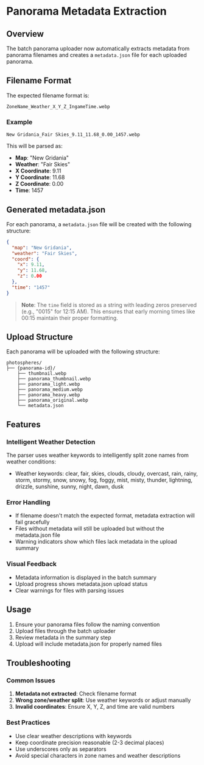 # Panorama Metadata Extraction

## Overview

The batch panorama uploader now automatically extracts metadata from panorama filenames and creates a `metadata.json` file for each uploaded panorama.

## Filename Format

The expected filename format is:
```
ZoneName_Weather_X_Y_Z_IngameTime.webp
```

### Example
```
New Gridania_Fair Skies_9.11_11.68_0.00_1457.webp
```

This will be parsed as:
- **Map**: "New Gridania"
- **Weather**: "Fair Skies"
- **X Coordinate**: 9.11
- **Y Coordinate**: 11.68
- **Z Coordinate**: 0.00
- **Time**: 1457

## Generated metadata.json

For each panorama, a `metadata.json` file will be created with the following structure:

```json
{
  "map": "New Gridania",
  "weather": "Fair Skies",
  "coord": {
    "x": 9.11,
    "y": 11.68,
    "z": 0.00
  },
  "time": "1457"
}
```

> **Note**: The `time` field is stored as a string with leading zeros preserved (e.g., "0015" for 12:15 AM). This ensures that early morning times like 00:15 maintain their proper formatting.

## Upload Structure

Each panorama will be uploaded with the following structure:
```
photospheres/
├── {panorama-id}/
    ├── thumbnail.webp
    ├── panorama_thumbnail.webp
    ├── panorama_light.webp
    ├── panorama_medium.webp
    ├── panorama_heavy.webp
    ├── panorama_original.webp
    └── metadata.json
```

## Features

### Intelligent Weather Detection
The parser uses weather keywords to intelligently split zone names from weather conditions:
- Weather keywords: clear, fair, skies, clouds, cloudy, overcast, rain, rainy, storm, stormy, snow, snowy, fog, foggy, mist, misty, thunder, lightning, drizzle, sunshine, sunny, night, dawn, dusk

### Error Handling
- If filename doesn't match the expected format, metadata extraction will fail gracefully
- Files without metadata will still be uploaded but without the metadata.json file
- Warning indicators show which files lack metadata in the upload summary

### Visual Feedback
- Metadata information is displayed in the batch summary
- Upload progress shows metadata.json upload status
- Clear warnings for files with parsing issues

## Usage

1. Ensure your panorama files follow the naming convention
2. Upload files through the batch uploader
3. Review metadata in the summary step
4. Upload will include metadata.json for properly named files

## Troubleshooting

### Common Issues

1. **Metadata not extracted**: Check filename format
2. **Wrong zone/weather split**: Use weather keywords or adjust manually
3. **Invalid coordinates**: Ensure X, Y, Z, and time are valid numbers

### Best Practices

- Use clear weather descriptions with keywords
- Keep coordinate precision reasonable (2-3 decimal places)
- Use underscores only as separators
- Avoid special characters in zone names and weather descriptions